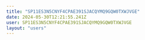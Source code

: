 ```yaml
---
title: "SP11ES3N5CNYF4CPAE391SJACQYMQ9GQW0TXWJVGE"
date: 2024-05-30T12:21:55.241Z
user: SP11ES3N5CNYF4CPAE391SJACQYMQ9GQW0TXWJVGE
layout: "users"
---
```

    